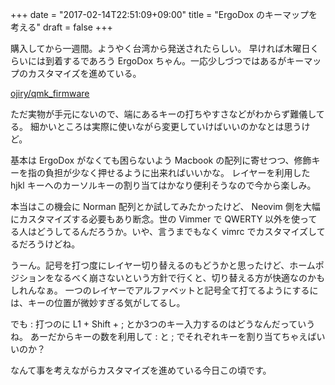+++
date = "2017-02-14T22:51:09+09:00"
title = "ErgoDox のキーマップを考える"
draft = false
+++

購入してから一週間。ようやく台湾から発送されたらしい。 早ければ木曜日くらいには到着するであろう ErgoDox ちゃん。一応少しづつではあるがキーマップのカスタマイズを進めている。

[ojiry/qmk_firmware](https://github.com/ojiry/qmk_firmware/tree/ojiry-keymap/keyboards/ergodox/ez/keymaps/ojiry)

ただ実物が手元にないので、端にあるキーの打ちやすさなどがわからず難儀してる。
細かいところは実際に使いながら変更していけばいいのかなとは思うけど。

基本は ErgoDox がなくても困らないよう Macbook の配列に寄せつつ、修飾キーを指の負担が少なく押せるように出来ればいいかな。
レイヤーを利用した hjkl キーへのカーソルキーの割り当てはかなり便利そうなので今から楽しみ。

本当はこの機会に Norman 配列とか試してみたかったけど、 Neovim 側を大幅にカスタマイズする必要もあり断念。世の Vimmer で QWERTY 以外を使ってる人はどうしてるんだろうか。いや、言うまでもなく vimrc でカスタマイズしてるだろうけどね。

うーん。記号を打つ度にレイヤー切り替えるのもどうかと思ったけど、ホームポジションをなるべく崩さないという方針で行くと、切り替える方が快適なのかもしれんなぁ。
一つのレイヤーでアルファベットと記号全て打てるようにするには、キーの位置が微妙すぎる気がしてるし。

でも : 打つのに L1 + Shift + ; とか3つのキー入力するのはどうなんだっていうね。
あーだからキーの数を利用して : と ; でそれぞれキーを割り当てちゃえばいいのか？

なんて事を考えながらカスタマイズを進めている今日この頃です。

